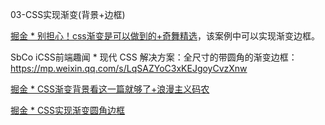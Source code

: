 03-CSS实现渐变(背景+边框)

[掘金 * 别担心！css渐变是可以做到的+奇舞精选](https://juejin.cn/post/7254811936289620027)，该案例中可以实现渐变边框。

SbCo iCSS前端趣闻 * 现代 CSS 解决方案：全尺寸的带圆角的渐变边框：<https://mp.weixin.qq.com/s/LqSAZYoC3xKEJgoyCvzXnw>


[掘金 * CSS渐变背景看这一篇就够了+浪漫主义码农](https://juejin.cn/post/7025401720159076360?searchId=20230726151354DE7220EED7F33504DECC)

[掘金 * CSS实现渐变圆角边框](https://juejin.cn/post/7288568920051056697#heading-4)